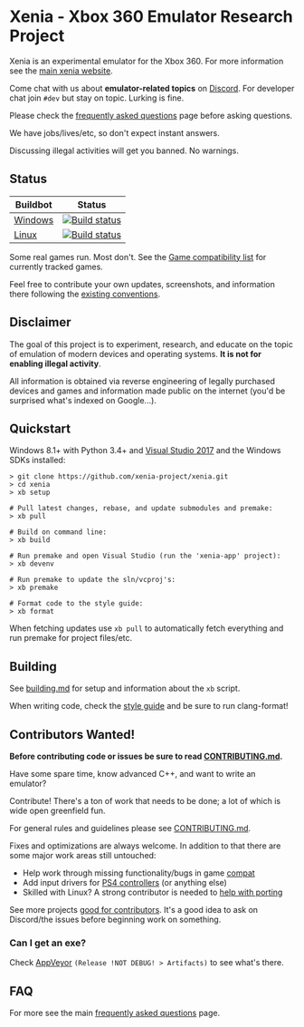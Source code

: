Xenia - Xbox 360 Emulator Research Project
==========================================

Xenia is an experimental emulator for the Xbox 360.
For more information see the [main xenia website](http://xenia.jp/).

Come chat with us about **emulator-related topics** on [Discord](https://discord.gg/Q9mxZf9).
For developer chat join `#dev` but stay on topic. Lurking is fine.

Please check the [frequently asked questions](http://xenia.jp/faq/) page before asking questions.

We have jobs/lives/etc, so don't expect instant answers.

Discussing illegal activities will get you banned. No warnings.

## Status

Buildbot | Status
-------- | ------
[Windows](https://ci.appveyor.com/project/benvanik/xenia/branch/master) | [![Build status](https://ci.appveyor.com/api/projects/status/ftqiy86kdfawyx3a/branch/master?svg=true)](https://ci.appveyor.com/project/benvanik/xenia/branch/master)
[Linux](https://travis-ci.org/xenia-project/xenia) | [![Build status](https://travis-ci.org/xenia-project/xenia.svg)](https://travis-ci.org/xenia-project/xenia)

Some real games run. Most don't.
See the [Game compatibility list](https://github.com/xenia-project/game-compatibility/issues) for currently tracked games.

Feel free to contribute your own updates, screenshots, and information there following the [existing conventions](https://github.com/xenia-project/game-compatibility/blob/master/README.md).

## Disclaimer

The goal of this project is to experiment, research, and educate on the topic of emulation of modern devices and operating systems.
**It is not for enabling illegal activity**.

All information is obtained via reverse engineering of legally purchased devices and games and information made public on the internet
(you'd be surprised what's indexed on Google...).

## Quickstart

Windows 8.1+ with Python 3.4+ and [Visual Studio 2017](https://www.visualstudio.com/downloads/) and the Windows SDKs installed:

    > git clone https://github.com/xenia-project/xenia.git
    > cd xenia
    > xb setup

    # Pull latest changes, rebase, and update submodules and premake:
    > xb pull

    # Build on command line:
    > xb build

    # Run premake and open Visual Studio (run the 'xenia-app' project):
    > xb devenv

    # Run premake to update the sln/vcproj's:
    > xb premake

    # Format code to the style guide:
    > xb format

When fetching updates use `xb pull` to automatically fetch everything and run premake for project files/etc.

## Building

See [building.md](docs/building.md) for setup and information about the `xb` script.

When writing code, check the [style guide](docs/style_guide.md) and be sure to run clang-format!

## Contributors Wanted!

**Before contributing code or issues be sure to read [CONTRIBUTING.md](.github/CONTRIBUTING.md).**

Have some spare time, know advanced C++, and want to write an emulator?

Contribute! There's a ton of work that needs to be done; a lot of which is wide open greenfield fun.

For general rules and guidelines please see [CONTRIBUTING.md](.github/CONTRIBUTING.md).

Fixes and optimizations are always welcome. In addition to that there are some major work areas still untouched:

* Help work through missing functionality/bugs in game [compat](https://github.com/xenia-project/xenia/issues?labels=compat)
* Add input drivers for [PS4 controllers](https://github.com/xenia-project/xenia/issues/60) (or anything else)
* Skilled with Linux? A strong contributor is needed to [help with porting](https://github.com/xenia-project/xenia/labels/cross%20platform)

See more projects [good for contributors](https://github.com/xenia-project/xenia/labels/good%20first%20issue).
It's a good idea to ask on Discord/the issues before beginning work on something.

### Can I get an exe?

Check [AppVeyor](https://ci.appveyor.com/project/benvanik/xenia) `(Release !NOT DEBUG! > Artifacts)` to see what's there.

## FAQ

For more see the main [frequently asked questions](http://xenia.jp/faq/) page.
